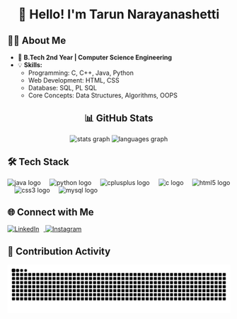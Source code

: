 <h1 align="center">👋 Hello! I'm Tarun Narayanashetti</h1>
    <h2>🧑‍💻 About Me</h2>
    <ul>
        <li>🌟 <strong>B.Tech 2nd Year | Computer Science Engineering</strong></li>
        <li>💡 <strong>Skills:</strong>
            <ul>
                <li>Programming: C, C++, Java, Python </li>
                <li>Web Development: HTML, CSS</li>
                <li>Database: SQL, PL SQL</li>
                <li>Core Concepts: Data Structures, Algorithms, OOPS</li>
            </ul>
        </li>
    </ul>
 <h2 align="center">📊 GitHub Stats</h2>
<div align="center">
  <img src="https://github-readme-stats.vercel.app/api?username=ofctarun&hide_title=false&hide_rank=false&show_icons=true&include_all_commits=true&count_private=true&disable_animations=false&theme=dracula&locale=en&hide_border=false&order=1" height="150" alt="stats graph"  />
  <img src="https://github-readme-stats.vercel.app/api/top-langs?username=ofctarun&locale=en&hide_title=false&layout=compact&card_width=320&langs_count=5&theme=dracula&hide_border=false&order=2" height="150" alt="languages graph"  />
</div>

###
<h2>🛠 Tech Stack</h2>
<div align="left">
  <img src="https://cdn.jsdelivr.net/gh/devicons/devicon/icons/java/java-original.svg" height="40" alt="java logo"  />
  <img width="12" />
  <img src="https://cdn.jsdelivr.net/gh/devicons/devicon/icons/python/python-original.svg" height="40" alt="python logo"  />
  <img width="12" />
  <img src="https://cdn.jsdelivr.net/gh/devicons/devicon/icons/cplusplus/cplusplus-original.svg" height="40" alt="cplusplus logo"  />
  <img width="12" />
  <img src="https://cdn.jsdelivr.net/gh/devicons/devicon/icons/c/c-original.svg" height="40" alt="c logo"  />
  <img width="12" />
  <img src="https://cdn.jsdelivr.net/gh/devicons/devicon/icons/html5/html5-original.svg" height="40" alt="html5 logo"  />
  <img width="12" />
  <img src="https://cdn.jsdelivr.net/gh/devicons/devicon/icons/css3/css3-original.svg" height="40" alt="css3 logo"  />
  <img width="12" />
  <img src="https://cdn.jsdelivr.net/gh/devicons/devicon/icons/mysql/mysql-original.svg" height="40" alt="mysql logo"  />
</div>

###
<h2>🌐 Connect with Me</h2>
<p align="left">
    <a href="https://www.linkedin.com/in/tarun-narayanashetti-138444330/" target="_blank">
        <img src="https://raw.githubusercontent.com/maurodesouza/profile-readme-generator/master/src/assets/icons/social/linkedin/default.svg" height="40" alt="LinkedIn" style="margin-right: 10px;">
    </a>
    <a href="https://instagram.com/ofc_tarunn" target="_blank">
        <img src="https://raw.githubusercontent.com/maurodesouza/profile-readme-generator/master/src/assets/icons/social/instagram/default.svg" height="40" alt="Instagram" style="margin-right: 10px;">
    </a>
</p>


<h2>🐍 Contribution Activity</h2>
<picture>
    <img alt="github-snake" src="https://raw.githubusercontent.com/ofctarun/ofctarun/output/github-snake.svg" />
</picture>
